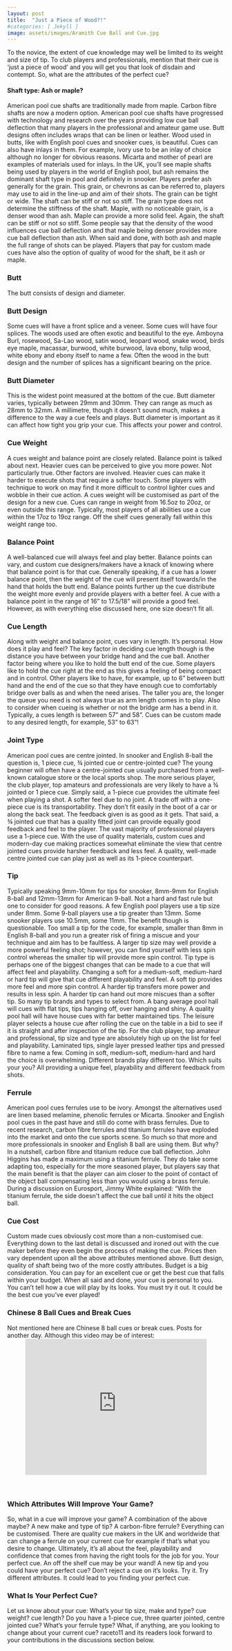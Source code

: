 ```yaml
---
layout: post
title:  "Just a Piece of Wood?!"
#categories: [ Jekyll ]
image: assets/images/Aramith Cue Ball and Cue.jpg
---
```


To the novice, the extent of cue knowledge may well be limited to its weight and size of tip.  To club players and professionals, mention that their cue is ‘just a piece of wood’ and you will get you that look of disdain and contempt.
So, what are the attributes of the perfect cue?

<h4>Shaft type: Ash or maple?</h4>
American pool cue shafts are traditionally made from maple.  Carbon fibre shafts are now a modern option.  American pool cue shafts have progressed with technology and research over the years providing low cue ball deflection that many players in the professional and amateur game use.  Butt designs often includes wraps that can be linen or leather. Wood used in butts, like with English pool cues and snooker cues, is beautiful.  Cues can also have inlays in them.  For example, ivory use to be an inlay of choice although no longer for obvious reasons.  Micarta and mother of pearl are examples of materials used for inlays.
In the UK, you’ll see maple shafts being used by players in the world of English pool, but ash remains the dominant shaft type in pool and definitely in snooker.
Players prefer ash generally for the grain.  This grain, or chevrons as can be referred to, players may use to aid in the line-up and aim of their shots.  The grain can be tight or wide.  The shaft can be stiff or not so stiff.  The grain type does not determine the stiffness of the shaft.
Maple, with no noticeable grain, is a denser wood than ash.  Maple can provide a more solid feel. Again, the shaft can be stiff or not so stiff.  
Some people say that the density of the wood influences cue ball deflection and that maple being denser provides more cue ball deflection than ash.
When said and done, with both ash and maple the full range of shots can be played.  Players that pay for custom made cues have also the option of quality of wood for the shaft, be it ash or maple. 

<h3>Butt</h3>
The butt consists of design and diameter.
<h3>Butt Design</h3>
Some cues will have a front splice and a veneer.  Some cues will have four splices.  The woods used 
are often exotic and beautiful to the eye.  Amboyna Burl, rosewood, Sa-Lao wood, satin wood, 
leopard wood, snake wood, birds eye maple, macassar, burwood, white burwood, lava ebony, tulip 
wood, white ebony and ebony itself to name a few.  Often the wood in the butt design and the 
number of splices has a significant bearing on the price.
<h3>Butt Diameter</h3>
This is the widest point measured at the bottom of the cue.
Butt diameter varies, typically between 29mm and 30mm. They can range as much as 28mm to 32mm. A millimetre, though it doesn’t sound much, makes a difference to the way a cue feels and plays.
Butt diameter is important as it can affect how tight you grip your cue.  This affects your power and control.

<h3>Cue Weight</h3>
A cues weight and balance point are closely related.  Balance point is talked about next.  
Heavier cues can be perceived to give you more power.  Not particularly true.  Other factors are involved.  Heavier cues can make it harder to execute shots that require a softer touch.  Some players with technique to work on may find it more difficult to control lighter cues and wobble in their cue action.  A cues weight will be customised as part of the design for a new cue.  Cues can range in weight from 16.5oz to 20oz, or even outside this range.  Typically, most players of all abilities use a cue within the 17oz to 19oz range.  Off the shelf cues generally fall within this weight range too.

<h3>Balance Point</h3>
A well-balanced cue will always feel and play better.  Balance points can vary, and custom cue designers/makers have a knack of knowing where that balance point is for that cue.  Generally speaking, if a cue has a lower balance point, then the weight of the cue will present itself towards/in the hand that holds the butt end.  Balance points further up the cue distribute the weight more evenly and provide players with a better feel. A cue with a balance point in the range of 16” to 17.5/18” will provide a good feel.  However, as with everything else discussed here, one size doesn’t fit all.

<h3>Cue Length</h3>
Along with weight and balance point, cues vary in length.  It’s personal.  How does it play and feel?  The key factor in deciding cue length though is the distance you have between your bridge hand and the cue ball.  Another factor being where you like to hold the butt end of the cue.  Some players like to hold the cue right at the end as this gives a feeling of being compact and in control.  Other players like to have, for example, up to 6” between butt hand and the end of the cue so that they have enough cue to comfortably bridge over balls as and when the need arises.  The taller you are, the longer the queue you need is not always true as arm length comes in to play.  Also to consider when cueing is whether or not the bridge arm has a bend in it.
Typically, a cues length is between 57” and 58”.  Cues can be custom made to any desired length, for example, 53” to 63”!

<h3>Joint Type</h3>
American pool cues are centre jointed.
In snooker and English 8-ball the question is, 1 piece cue, ¾ jointed cue or centre-jointed cue?  The young beginner will often have a centre-jointed cue usually purchased from a well-known catalogue store or the local sports shop.  The more serious player, the club player, top amateurs and professionals are very likely to have a ¾ jointed or 1 piece cue.  Simply said, a 1-piece cue provides the ultimate feel when playing a shot.  A softer feel due to no joint.  A trade off with a one-piece cue is its transportability.  They don’t fit easily in the boot of a car or along the back seat.  The feedback given is as good as it gets.  That said, a ¾ jointed cue that has a quality fitted joint can provide equally good feedback and feel to the player.  The vast majority of professional players use a 1-piece cue.
With the use of quality materials, custom cues and modern-day cue making practices somewhat eliminate the view that centre jointed cues provide harsher feedback and less feel.  A quality, well-made centre jointed cue can play just as well as its 1-piece counterpart.

<h3>Tip</h3>
Typically speaking 9mm-10mm for tips for snooker, 8mm-9mm for English 8-ball and 12mm-13mm for American 9-ball.  Not a hard and fast rule but one to consider for good reasons.  A few English pool players use a tip size under 8mm.  Some 9-ball players use a tip greater than 13mm.  Some snooker players use 10.5mm, some 11mm.  The benefit though is questionable.
Too small a tip for the code, for example, smaller than 8mm in English 8-ball and you run a greater risk of firing a miscue and your technique and aim has to be faultless.  A larger tip size may well provide a more powerful feeling shot; however, you can find yourself with less spin control whereas the smaller tip will provide more spin control. 
Tip type is perhaps one of the biggest changes that can be made to a cue that will affect feel and playability.  Changing a soft for a medium-soft, medium-hard or hard tip will give that cue different playability and feel. A soft tip provides more feel and more spin control.  A harder tip transfers more power and results in less spin.  A harder tip can hand out more miscues than a softer tip.
So many tip brands and types to select from.  A bang average pool hall will cues with flat tips, tips hanging off, over hanging and shiny.  A quality pool hall will have house cues with far better maintained tips.  The leisure player selects a house cue after rolling the cue on the table in a bid to see if it is straight and after inspection of the tip. For the club player, top amateur and professional, tip size and type are absolutely high up on the list for feel and playability.  Laminated tips, single layer pressed leather tips and pressed fibre to name a few.  Coming in soft, medium-soft, medium-hard and hard the choice is overwhelming.  Different brands play different too.  Which suits your you?  All providing a unique feel, playability and different feedback from shots.

<h3>Ferrule</h3>
American pool cues ferrules use to be ivory.  Amongst the alternatives used are linen based melamine,  phenolic ferrules or Micarta. 
Snooker and English pool cues in the past have and still do come with brass ferrules.  Due to recent research, carbon fibre ferrules and titanium ferrules have exploded into the market and onto the cue sports scene.  So much so that more and more professionals in snooker and English 8 ball are using them. But why?  In a nutshell, carbon fibre and titanium reduce cue ball deflection.  John Higgins has made a maximum using a titanium ferrule.  They do take some adapting too, especially for the more seasoned player, but players say that the main benefit is that the player can aim closer to the point of contact of the object ball compensating less than you would using a brass ferrule.
During a discussion on Eurosport, Jimmy White explained: “With the titanium ferrule, the side doesn't affect the cue ball until it hits the object ball.

<h3>Cue Cost</h3>
Custom made cues obviously cost more than a non-customised cue.  Everything down to the last detail is discussed and ironed out with the cue maker before they even begin the process of making the cue.  Prices then vary dependent upon all the above attributes mentioned above.  Butt design, quality of shaft being two of the more costly attributes.
Budget is a big consideration.  You can pay for an excellent cue or get the best cue that falls within your budget.
When all said and done, your cue is personal to you.  You can’t tell how a cue will play by its looks.  You must try it out.  It could be the best cue you’ve ever played!

<h3>Chinese 8 Ball Cues and Break Cues</h3>
Not mentioned here are Chinese 8 ball cues or break cues.  Posts for another day.  Although this video may be of interest:

<!-- <div style="text-align:center;">
    <iframe width="420" height="420" class="video" 
src="https://www.youtube.com/embed/m1jlkLcmwqM">
</iframe>
      </div> -->

<div style="text-align:center;">
		<iframe width="420" height="315" src="https://www.youtube.com/embed/F5aWXKuCxsU" frameborder="0" allowfullscreen></iframe>
</div><br><br>

<h3>Which Attributes Will Improve Your Game?</h3>
So, what in a cue will improve your game?  A combination of the above maybe? A new make and type of tip?  A carbon-fibre ferrule? Everything can be customised.  There are quality cue makers in the UK and worldwide that can change a ferrule on your current cue for example if that’s what you desire to change.  
Ultimately, it’s all about the feel, playability and confidence that comes from having the right tools for the job for you.  Your perfect cue.  An off the shelf cue may be your wand!  A new tip and you could have your perfect cue?
Don’t reject a cue on it’s looks.  Try it. Try different attributes. It could lead to you finding your perfect cue. 

<h3>What Is Your Perfect Cue?</h3>
Let us know about your cue:  What’s your tip size, make and type? cue weight?  cue length? Do you have a 1-piece cue, three quarter jointed, centre jointed cue?  What’s your ferrule type?  
What, if anything, are you looking to change about your current cue?
raceto11 and its readers look forward to your contributions in the discussions section below.

